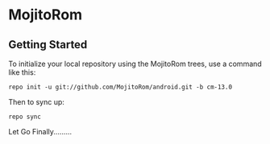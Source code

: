 MojitoRom
===========

Getting Started
---------------

To initialize your local repository using the MojitoRom trees, use a command like this:

    repo init -u git://github.com/MojitoRom/android.git -b cm-13.0

Then to sync up:

    repo sync

Let Go Finally.........
